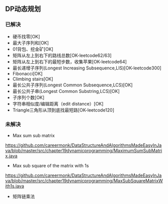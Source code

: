 ## DP动态规划

### 已解决
* 硬币找零[OK]
* 最大子序列和[OK]
* 01背包、挖金矿[OK]
* 矩阵从左上到右下的路线总数[OK-leetcode62/63]
* 矩阵从左上到右下的最短步数，收集苹果[OK-leetcode64]
* 最长递增子序列(Longest Increasing Subsequence,LIS)[OK-leetcode300]
* Fibonacci[OK]
* Climbing stairs[OK]
* 最长公共子序列(Longest Common Subsequence,LCS)[OK]
* 最长公共子串(Longest Common Substring,LCS)[OK]
* 子序列个数[OK]
* 字符串相似度/编辑距离（edit distance）[OK]
* Triangle三角形从顶到底找最短路[OK-leetcode120]

### 未解决
* Max sum sub matrix

https://github.com/careermonk/DataStructureAndAlgorithmsMadeEasyInJava/blob/master/src/chapter19dynamicprogramming/MaximumSumSubMatrix.java

* Max sub square of the matrix with 1s

https://github.com/careermonk/DataStructureAndAlgorithmsMadeEasyInJava/blob/master/src/chapter19dynamicprogramming/MaxSubSquareMatrixWith1s.java

* 矩阵链乘法

